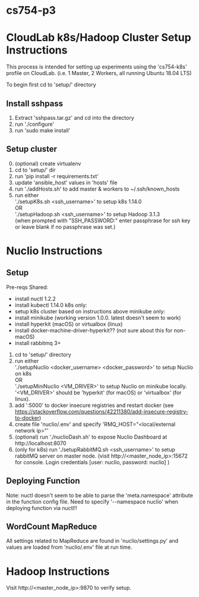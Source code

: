 # cs754-p3


# CloudLab k8s/Hadoop Cluster Setup Instructions

This process is intended for setting up experiments using the 'cs754-k8s' profile on CloudLab. (i.e. 1 Master, 2 Workers, all running Ubuntu 18.04 LTS)

To begin first cd to 'setup/' directory

## Install sshpass

1. Extract 'sshpass.tar.gz' and cd into the directory
2. run './configure'
3. run 'sudo make install'

## Setup cluster

0. (optional) create virtualenv
1. cd to 'setup/' dir
2. run 'pip install -r requirements.txt' 
3. update 'ansible_host' values in 'hosts' file
4. run './addHosts.sh' to add master & workers to ~/.ssh/known_hosts
5. run either </br>
        './setupK8s.sh <ssh_username>' to setup k8s 1.14.0 </br>
    OR </br>
        './setupHadoop.sh <ssh_username>' to setup Hadoop 3.1.3</br>
    (when prompted with "SSH_PASSWORD:" enter passphrase for ssh key or leave blank if no passphrase was set.)


# Nuclio Instructions

## Setup 

Pre-reqs
Shared:
* install nuctl 1.2.2 
* install kubectl 1.14.0
k8s only:
* setup k8s cluster based on instructions above
minikube only: 
* install minikube (working version 1.0.0. latest doesn't seem to work)
* install hyperkit (macOS) or virtualbox (linux)
* install docker-machine-driver-hyperkit?? (not sure about this for non-macOS)
* install rabbitmq 3+

1. cd to 'setup/' directory
2. run either </br>
        './setupNuclio <docker_username> <docker_password>' to setup Nuclio on k8s </br>
    OR </br>
        './setupMiniNuclio <VM_DRIVER>' to setup Nuclio on minikube locally. '<VM_DRIVER>' should be 'hyperkit' (for macOS) or 'virtualbox' (for linux). </br>
3. add '<minikube ip>:5000' to docker insecure registries and restart docker (see https://stackoverflow.com/questions/42211380/add-insecure-registry-to-docker)
4. create file 'nuclio/.env' and specify 'RMQ_HOST="<local/external network ip>"'
5. (optional) run './nuclioDash.sh' to expose Nuclio Dashboard at http://localhost:8070
6. (only for k8s) run './setupRabbitMQ.sh <ssh_username>' to setup rabbitMQ server on master node. (visit http://<master_node_ip>:15672 for console. Login credentials [user: nuclio, password: nuclio] ) 

## Deploying Function

Note: nuctl doesn't seem to be able to parse the 'meta.namespace' attribute in the function config file. Need to specify 
'--namespace nuclio' when deploying function via nuctl!!

## WordCount MapReduce

All settings related to MapReduce are found in 'nuclio/settings.py' and values are loaded from 'nuclio/.env' file at run time.


# Hadoop Instructions

Visit http://<master_node_ip>:9870 to verify setup.






